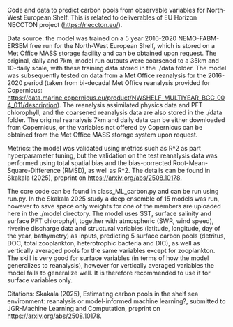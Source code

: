 Code and data to predict carbon pools from observable variables for North-West European Shelf. This is related to deliverables of EU Horizon NECCTON project (https://neccton.eu/).

Data source: the model was trained on a 5 year 2016-2020 NEMO-FABM-ERSEM free run for the North-West European Shelf, which is stored on a Met Office MASS storage facility and can be obtained upon request. The original, daily and 7km, model run outputs were coarsened to a 35km and 10-daily scale, with these training data stored in the ./data folder. The model was subsequently tested on data from a Met Office reanalysis for the 2016-2020 period (taken from bi-decadal Met Office reanalysis provided for Copernicus: https://data.marine.copernicus.eu/product/NWSHELF_MULTIYEAR_BGC_004_011/description). The reanalysis assimilated physics data and PFT chlorophyll, and the coarsened reanalysis data are also stored in the ./data folder. The original reanalysis 7km and daily data can be either downloaded from Copernicus, or the variables not offered by Copernicus can be obtained from the Met Office MASS storage system upon request.

Metrics: the model was validated using metrics such as R^2 as part hyperparameter tuning, but the validation on the test reanalysis data was performed using total spatial bias and the bias-corrected Root-Mean-Square-Difference (RMSD), as well as R^2. The details can be found in Skakala (2025), preprint on https://arxiv.org/abs/2508.10178.

The core code can be found in class_ML_carbon.py and can be run using run.py. In the Skakala 2025 study a deep ensemble of 15 models was run, however to save space only weights for one of the members are uploaded here in the ./model directory. The model uses SST, surface salinity and surface PFT chlorophyll, together with atmospheric (SWR, wind speed), riverine discharge data and structural variables (latitude, longitude, day of the year, bathymetry) as inputs, predicting 5 surface carbon pools (detritus, DOC, total zooplankton, heterotrophic bacteria and DIC), as well as vertically averaged pools for the same variables except for zooplankton. The skill is very good for surface variables (in terms of how the model generalizes to reanalysis), however for vertically averaged variables the model fails to generalize well. It is therefore recommended to use it for surface variables only.

Citations: Skakala (2025), Estimating carbon pools in the shelf sea environment: reanalysis or model-informed machine learning?, submitted to JGR-Machine Learning and Computation, preprint on https://arxiv.org/abs/2508.10178.
